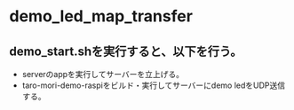 # demo_led_map_transfer
## demo_start.shを実行すると、以下を行う。
* serverのappを実行してサーバーを立上げる。
* taro-mori-demo-raspiをビルド・実行してサーバーにdemo ledをUDP送信する。